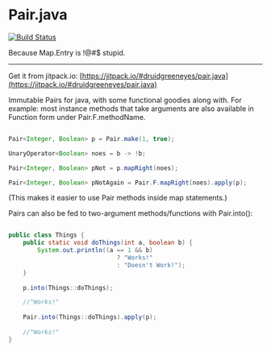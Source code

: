 # Pair.java
[![Build Status](https://travis-ci.org/DruidGreeneyes/Pair.java.svg?branch=master)](https://travis-ci.org/DruidGreeneyes/Pair.java)

Because Map.Entry is !@#$ stupid.

-----

Get it from jitpack.io: [https://jitpack.io/#druidgreeneyes/pair.java](https://jitpack.io/#druidgreeneyes/pair.java)



Immutable Pairs for java, with some functional goodies along with. For example: most instance methods that take arguments are also available in Function form under Pair.F.methodName.

```java

Pair<Integer, Boolean> p = Pair.make(1, true);

UnaryOperator<Boolean> noes = b -> !b;

Pair<Integer, Boolean> pNot = p.mapRight(noes);

Pair<Integer, Boolean> pNotAgain = Pair.F.mapRight(noes).apply(p);

```
(This makes it easier to use Pair methods inside map statements.)

Pairs can also be fed to two-argument methods/functions with Pair.into():

```java

public class Things {
    public static void doThings(int a, boolean b) {
        System.out.println((a == 1 && b)
                              ? "Works!"
                              : "Doesn't Work!");
    }
    
    p.into(Things::doThings);

    //"Works!"
    
    Pair.into(Things::doThings).apply(p);
    
    //"Works!"
}

```
